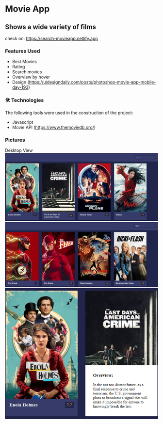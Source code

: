 # Movie App
## Shows a wide variety of films
check on: https://search-movieapp.netlify.app


### Features Used

   * Best Movies
   * Rating
   * Search movies
   * Overview by hover
   * Design (https://uidesigndaily.com/posts/photoshop-movie-app-mobile-day-193)


### 🛠 Technologies

The following tools were used in the construction of the project:

* Javascript
* Movie API (https://www.themoviedb.org/)

### Pictures 
  Desktop View
  <img alt="MovieApp" title="#MovieApp" src="./images/movie-desktop-app.png" />
  <br>
  <img alt="MovieAppSearch" title="#MovieAppSearch" src="./images/movie-search-desktop-app.png" />
  <br>
  <img alt="MovieAppOverview" title="#MovieAppOverview" src="./images/movie-overview-app.png" />
